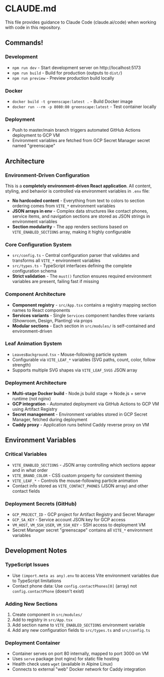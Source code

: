 # CLAUDE.md

This file provides guidance to Claude Code (claude.ai/code) when working with code in this repository.

## Commands!

### Development
- `npm run dev` - Start development server on http://localhost:5173
- `npm run build` - Build for production (outputs to `dist/`)
- `npm run preview` - Preview production build locally

### Docker
- `docker build -t greenscape:latest .` - Build Docker image
- `docker run --rm -p 8080:80 greenscape:latest` - Test container locally

### Deployment
- Push to master/main branch triggers automated GitHub Actions deployment to GCP VM
- Environment variables are fetched from GCP Secret Manager secret named "greenscape"

## Architecture

### Environment-Driven Configuration
This is a **completely environment-driven React application**. All content, styling, and behavior is controlled via environment variables in `.env` file:

- **No hardcoded content** - Everything from text to colors to section ordering comes from `VITE_*` environment variables
- **JSON arrays in env** - Complex data structures like contact phones, service items, and navigation sections are stored as JSON strings in environment variables
- **Section modularity** - The app renders sections based on `VITE_ENABLED_SECTIONS` array, making it highly configurable

### Core Configuration System
- `src/config.ts` - Central configuration parser that validates and transforms all `VITE_*` environment variables
- `src/types.ts` - TypeScript interfaces defining the complete configuration schema
- **Strict validation** - The `must()` function ensures required environment variables are present, failing fast if missing

### Component Architecture
- **Component registry** - `src/App.tsx` contains a registry mapping section names to React components
- **Services variants** - Single `Services` component handles three variants (Showroom, Design, Planting) via props
- **Modular sections** - Each section in `src/modules/` is self-contained and environment-driven

### Leaf Animation System
- `LeavesBackground.tsx` - Mouse-following particle system
- Configurable via `VITE_LEAF_*` variables (SVG paths, count, color, follow strength)
- Supports multiple SVG shapes via `VITE_LEAF_SVGS` JSON array

### Deployment Architecture
- **Multi-stage Docker build** - Node.js build stage → Node.js + serve runtime (not nginx)
- **GCP integration** - Automated deployment via GitHub Actions to GCP VM using Artifact Registry
- **Secret management** - Environment variables stored in GCP Secret Manager, fetched during deployment
- **Caddy proxy** - Application runs behind Caddy reverse proxy on VM

## Environment Variables

### Critical Variables
- `VITE_ENABLED_SECTIONS` - JSON array controlling which sections appear and in what order
- `VITE_BRAND_COLOR` - CSS custom property for consistent theming
- `VITE_LEAF_*` - Controls the mouse-following particle animation
- Contact info stored as `VITE_CONTACT_PHONES` (JSON array) and other contact fields

### Deployment Secrets (GitHub)
- `GCP_PROJECT_ID` - GCP project for Artifact Registry and Secret Manager
- `GCP_SA_KEY` - Service account JSON key for GCP access
- `VM_HOST`, `VM_SSH_USER`, `VM_SSH_KEY` - SSH access to deployment VM
- Secret Manager secret "greenscape" contains all `VITE_*` environment variables

## Development Notes

### TypeScript Issues
- Use `(import.meta as any).env` to access Vite environment variables due to TypeScript limitations
- Contact phone data: Use `config.contactPhones[0]` (array) not `config.contactPhone` (doesn't exist)

### Adding New Sections
1. Create component in `src/modules/`
2. Add to registry in `src/App.tsx`
3. Add section name to `VITE_ENABLED_SECTIONS` environment variable
4. Add any new configuration fields to `src/types.ts` and `src/config.ts`

### Deployment Container
- Container serves on port 80 internally, mapped to port 3000 on VM
- Uses `serve` package (not nginx) for static file hosting
- Health check uses `wget` (available in Alpine Linux)
- Connects to external "web" Docker network for Caddy integration